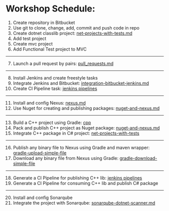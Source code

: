 # Workshop Schedule:

1. Create repository in Bitbucket
2. Use git to clone, change, add, commit and push code in repo
3. Create dotnet classlib project: [net-projects-with-tests.md](script-refs/net-projects-with-tests/create-netprjects-w-tests.md)
4. Add test project
5. Create mvc project
6. Add Functional Test project to MVC
***
7. Launch a pull request by pairs: [pull_requests.md](script-refs/pull_requests.md)
***
8. Install Jenkins and create freestyle tasks
9. Integrate Jenkins and Bitbucket: [integration-bitbucket-jenkins.md](script-refs/integration-bitbucket-jenkins.md)
10. Create CI Pipeline task: [jenkins pipelines](script-refs/jenkins%20pipelines)
***
11. Install and config Nexus: [nexus.md](script-refs/nexus.md)
12. Use Nuget for creating and publishing packages: [nuget-and-nexus.md](script-refs/nuget-and-nexus.md)
***
13. Build a C++ project using Gradle: [cpp](projects/cpp)
14. Pack and publish C++ project as Nuget package: [nuget-and-nexus.md](script-refs/nuget-and-nexus.md)
15. Integrate C++ package in C# project: [net-projects-with-tests](script-refs/net-projects-with-tests)
***
16. Publish any binary file to Nexus using Gradle and maven wrapper: [gradle-upload-simple-file](projects/gradle/gradle-upload-simple-file)
17. Download any binary file from Nexus using Gradle: [gradle-download-simple-file](projects/gradle/gradle-download-simple-file)
***
18. Generate a CI Pipeline for publishing C++ lib: [jenkins pipelines](script-refs/jenkins%20pipelines)
19. Generate a CI Pipeline for consuming C++ lib and publish C# package
***
20. Install and config Sonarqube
21. Integrate the project with Sonarqube: [sonarqube-dotnet-scanner.md](script-refs/sonarqube-dotnet-scanner.md)

